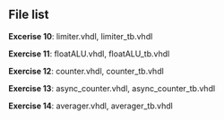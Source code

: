 ## File list

**Excerise 10**: limiter.vhdl, limiter_tb.vhdl

**Exercise 11**: floatALU.vhdl, floatALU_tb.vhdl

**Exercise 12**: counter.vhdl, counter_tb.vhdl

**Exercise 13**: async_counter.vhdl, async_counter_tb.vhdl

**Exercise 14**: averager.vhdl, averager_tb.vhdl
